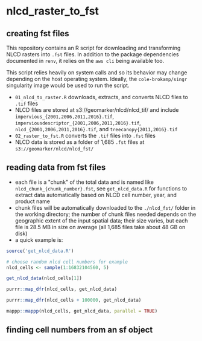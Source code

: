 # nlcd_raster_to_fst

## creating fst files

This repository contains an R script for downloading and transforming NLCD rasters into `.fst` files. In addition to the package dependencies documented in `renv`, it relies on the `aws cli` being available too.

This script relies heavily on system calls and so its behavior may change depending on the host operating system. Ideally, the `cole-brokamp/singr` singularity image would be used to run the script.

- `01_nlcd_to_raster.R` downloads, extracts, and converts NLCD files to `.tif` files
- NLCD files are stored at s3://geomarker/nlcd/nlcd_tif/ and include `impervious_{2001,2006,2011,2016}.tif`, `imperviousdescriptor_{2001,2006,2011,2016}.tif`, `nlcd_{2001,2006,2011,2016}.tif`, and `treecanopy{2011,2016}.tif`
- `02_raster_to_fst.R` converts the `.tif` files into `.fst` files
- NLCD data is stored as a folder of 1,685 `.fst` files at `s3://geomarker/nlcd/nlcd_fst/`

## reading data from fst files

- each file is a "chunk" of the total data and is named like `nlcd_chunk_{chunk_number}.fst`, see `get_nlcd_data.R` for functions to extract data automatically based on NLCD cell number, year, and product name
- chunk files will be automatically downloaded to the `./nlcd_fst/` folder in the working directory; the number of chunk files needed depends on the geographic extent of the input spatial data; their size varies, but each file is 28.5 MB in size on average (all 1,685 files take about 48 GB on disk)
- a quick example is:

```r
source('get_nlcd_data.R')

# choose random nlcd cell numbers for example
nlcd_cells <- sample(1:16832104560, 5)

get_nlcd_data(nlcd_cells[1])

purrr::map_dfr(nlcd_cells, get_nlcd_data)

purrr::map_dfr(nlcd_cells + 100000, get_nlcd_data)

mappp::mappp(nlcd_cells, get_nlcd_data, parallel = TRUE)
```

## finding cell numbers from an sf object
